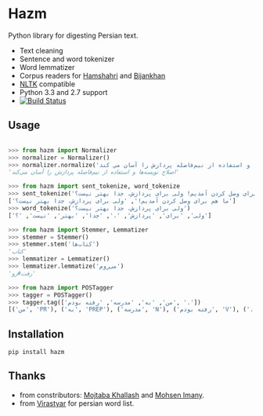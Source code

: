 Hazm
====

Python library for digesting Persian text.

+ Text cleaning
+ Sentence and word tokenizer
+ Word lemmatizer
+ Corpus readers for [Hamshahri](http://ece.ut.ac.ir/dbrg/hamshahri/) and [Bijankhan](http://ece.ut.ac.ir/dbrg/bijankhan/)
+ [NLTK](http://nltk.org/) compatible
+ Python 3.3 and 2.7 support
+ [![Build Status](https://travis-ci.org/nournia/hazm.png)](https://travis-ci.org/nournia/hazm)

## Usage

```python

>>> from hazm import Normalizer
>>> normalizer = Normalizer()
>>> normalizer.normalize('اصلاح نويسه ها و استفاده از نیم‌فاصله پردازش را آسان مي كند')
'اصلاح نویسه‌ها و استفاده از نیم‌فاصله پردازش را آسان می‌کند'

>>> from hazm import sent_tokenize, word_tokenize
>>> sent_tokenize('ما هم برای وصل کردن آمدیم! ولی برای پردازش، جدا بهتر نیست؟')
['ما هم برای وصل کردن آمدیم!', 'ولی برای پردازش، جدا بهتر نیست؟']
>>> word_tokenize('ولی برای پردازش، جدا بهتر نیست؟')
['ولی', 'برای', 'پردازش', '،', 'جدا', 'بهتر', 'نیست', '؟']

>>> from hazm import Stemmer, Lemmatizer
>>> stemmer = Stemmer()
>>> stemmer.stem('کتاب‌ها')
'کتاب'
>>> lemmatizer = Lemmatizer()
>>> lemmatizer.lemmatize('می‌روم')
'رفت#رو'

>>> from hazm import POSTagger
>>> tagger = POSTagger()
>>> tagger.tag(['من', 'به', 'مدرسه', 'رفته بودم', '.'])
[('من', 'PR'), ('به', 'PREP'), ('مدرسه', 'N'), ('رفته بودم', 'V'), ('.', 'PUNC')]


```

## Installation

	pip install hazm

## Thanks

+ from constributors: [Mojtaba Khallash](https://github.com/mojtaba-khallash) and [Mohsen Imany](https://github.com/imani).
+ from [Virastyar](http://virastyar.ir/) for persian word list.
